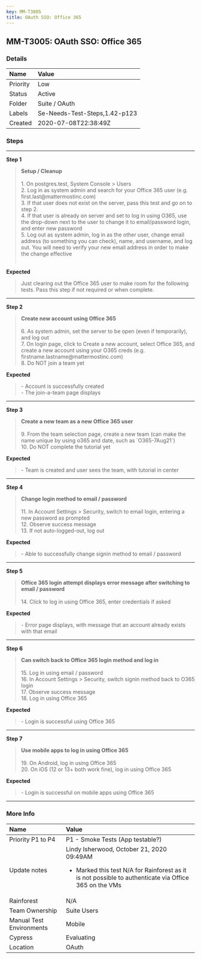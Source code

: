 ```yaml
---
key: MM-T3005
title: OAuth SSO: Office 365
---
```


## MM-T3005: OAuth SSO: Office 365

### Details

| Name     | Value                         |
| :------- | :---------------------------- |
| Priority | Low                           |
| Status   | Active                        |
| Folder   | Suite / OAuth                 |
| Labels   | Se-Needs-Test-Steps,1.42-p123 |
| Created  | 2020-07-08T22:38:49Z          |

### Steps

<hr/>

**Step 1**

> <article><strong>Setup / Cleanup<br></strong><br>1. On postgres.test, System Console &gt; Users<br>2. Log in as system admin and search for your Office 365 user (e.g. first.last@mattermostinc.com)<br>3. If that user does not exist on the server, pass this test and go on to step 2.<br>4. If that user is already on server and set to log in using O365, use the drop-down next to the user to change it to email/password login, and enter new password<br>5. Log out as system admin, log in as the other user, change email address (to something you can check), name, and username, and log out. You will need to verify your new email address in order to make the change effective<br><br></article>

**Expected**

> <article>Just clearing out the Office 365 user to make room for the following tests. Pass this step if not required or when complete.</article>

<hr/>

**Step 2**

> <article><strong>Create new account using Office 365<br></strong><br>6. As system admin, set the server to be open (even if temporarily), and log out<br>7. On login page, click to Create a new account,  select Office 365, and create a new account using your O365 creds (e.g. firstname.lastname@mattermostinc.com)<br>8. Do NOT join a team yet</article>

**Expected**

> <article>- Account is successfully created<br>- The join-a-team page displays</article>

<hr/>

**Step 3**

> <article><strong>Create a new team as a new Office 365 user<br></strong><br>9. From the team selection page, create a new team (can make the name unique by using o365 and date, such as `O365-7Aug21`) <br>10. Do NOT complete the tutorial yet</article>

**Expected**

> <article>- Team is created and user sees the team, with tutorial in center</article>

<hr/>

**Step 4**

> <article><strong>Change login method to email / password<br></strong><br>11. In Account Settings &gt; Security, switch to email login, entering a new password as prompted<br>12. Observe success message <br>13. If not auto-logged-out, log out</article>

**Expected**

> <article>- Able to successfully change signin method to email / password</article>

<hr/>

**Step 5**

> <article><strong>Office 365 login attempt displays error message after switching to email / password<br></strong><br>14. Click to log in using Office 365, enter credentials if asked</article>

**Expected**

> <article>- Error page displays, with message that an account already exists with that email</article>

<hr/>

**Step 6**

> <article><strong>Can switch back to Office 365 login method and log in<br></strong><br>15. Log in using email / password<br>16. In Account Settings &gt; Security, switch signin method back to O365 login<br>17. Observe success message<br>18. Log in using Office 365</article>

**Expected**

> <article>- Login is successful using Office 365</article>

<hr/>

**Step 7**

> <article><strong>Use mobile apps to log in using Office 365<br></strong><br>19. On Android, log in using Office 365<br>20. On iOS (12 or 13+ both work fine), log in using Office 365</article>

**Expected**

> <article>- Login is successful on mobile apps using Office 365</article>

<hr/>

### More Info

| Name                     | Value                                                                                                                                                          |
| :----------------------- | :------------------------------------------------------------------------------------------------------------------------------------------------------------- |
| Priority P1 to P4        | P1 - Smoke Tests (App testable?)                                                                                                                               |
| Update notes             | Lindy Isherwood, October 21, 2020 09:49AM<ul><li>Marked this test N/A for Rainforest as it is not possible to authenticate via Office 365 on the VMs</li></ul> |
| Rainforest               | N/A                                                                                                                                                            |
| Team Ownership           | Suite Users                                                                                                                                                    |
| Manual Test Environments | Mobile                                                                                                                                                         |
| Cypress                  | Evaluating                                                                                                                                                     |
| Location                 | OAuth                                                                                                                                                          |
